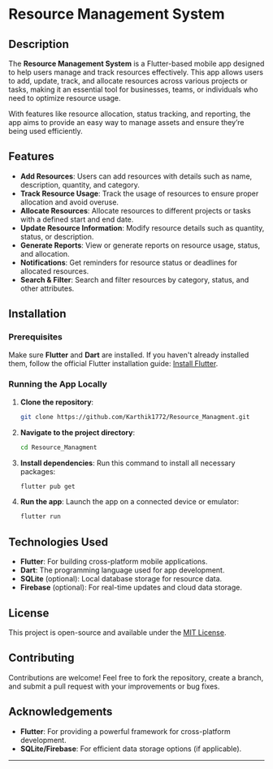 # Resource Management System

## Description

The **Resource Management System** is a Flutter-based mobile app designed to help users manage and track resources effectively. This app allows users to add, update, track, and allocate resources across various projects or tasks, making it an essential tool for businesses, teams, or individuals who need to optimize resource usage.

With features like resource allocation, status tracking, and reporting, the app aims to provide an easy way to manage assets and ensure they’re being used efficiently.

## Features

- **Add Resources**: Users can add resources with details such as name, description, quantity, and category.
- **Track Resource Usage**: Track the usage of resources to ensure proper allocation and avoid overuse.
- **Allocate Resources**: Allocate resources to different projects or tasks with a defined start and end date.
- **Update Resource Information**: Modify resource details such as quantity, status, or description.
- **Generate Reports**: View or generate reports on resource usage, status, and allocation.
- **Notifications**: Get reminders for resource status or deadlines for allocated resources.
- **Search & Filter**: Search and filter resources by category, status, and other attributes.

## Installation

### Prerequisites

Make sure **Flutter** and **Dart** are installed. If you haven't already installed them, follow the official Flutter installation guide: [Install Flutter](https://flutter.dev/docs/get-started/install).

### Running the App Locally

1. **Clone the repository**:
   ```bash
   git clone https://github.com/Karthik1772/Resource_Managment.git
   ```

2. **Navigate to the project directory**:
   ```bash
   cd Resource_Managment
   ```

3. **Install dependencies**:
   Run this command to install all necessary packages:
   ```bash
   flutter pub get
   ```

4. **Run the app**:
   Launch the app on a connected device or emulator:
   ```bash
   flutter run
   ```

## Technologies Used

- **Flutter**: For building cross-platform mobile applications.
- **Dart**: The programming language used for app development.
- **SQLite** (optional): Local database storage for resource data.
- **Firebase** (optional): For real-time updates and cloud data storage.

## License

This project is open-source and available under the [MIT License](LICENSE).

## Contributing

Contributions are welcome! Feel free to fork the repository, create a branch, and submit a pull request with your improvements or bug fixes.

## Acknowledgements

- **Flutter**: For providing a powerful framework for cross-platform development.
- **SQLite/Firebase**: For efficient data storage options (if applicable).

---
